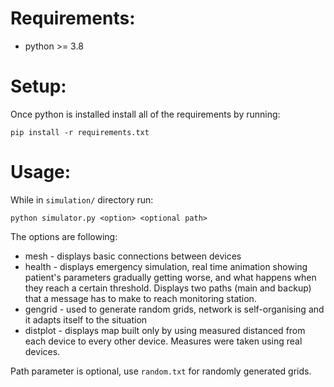 # Requirements:

- python >= 3.8


# Setup:


Once python is installed install all of the requirements by running:

```pip install -r requirements.txt```

# Usage:


While in `simulation/` directory run:

 ```python simulator.py <option> <optional path>```

The options are following:


- mesh - displays basic connections between devices
- health - displays emergency simulation, real time animation showing patient's parameters gradually getting worse, and what happens when they reach a certain threshold. Displays two paths (main and backup) that a message has to make to reach monitoring station.
- gengrid - used to generate random grids, network is self-organising and it adapts itself to the situation
- distplot - displays map built only by using measured distanced from each device to every other device. Measures were taken using real devices.

Path parameter is optional, use `random.txt` for randomly generated grids.